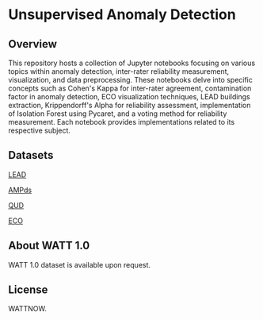 # Unsupervised Anomaly Detection

## Overview

This repository hosts a collection of Jupyter notebooks focusing on various topics within anomaly detection, inter-rater reliability measurement, visualization, and data preprocessing. 
These notebooks delve into specific concepts such as Cohen's Kappa for inter-rater agreement, contamination factor in anomaly detection, ECO visualization techniques, LEAD buildings extraction, 
Krippendorff's Alpha for reliability assessment, implementation of Isolation Forest using Pycaret, and a voting method for reliability measurement.
Each notebook provides implementations related to its respective subject.

## Datasets
[LEAD](https://dl.acm.org/doi/abs/10.1145/3276774.3276797)

[AMPds](https://ieeexplore.ieee.org/abstract/document/6802949)

[QUD](https://link.springer.com/article/10.1007/s12559-020-09764-y)

[ECO](https://dl.acm.org/doi/abs/10.1145/2674061.2674064)

## About WATT 1.0
WATT 1.0 dataset is available upon request.

## License
WATTNOW.
